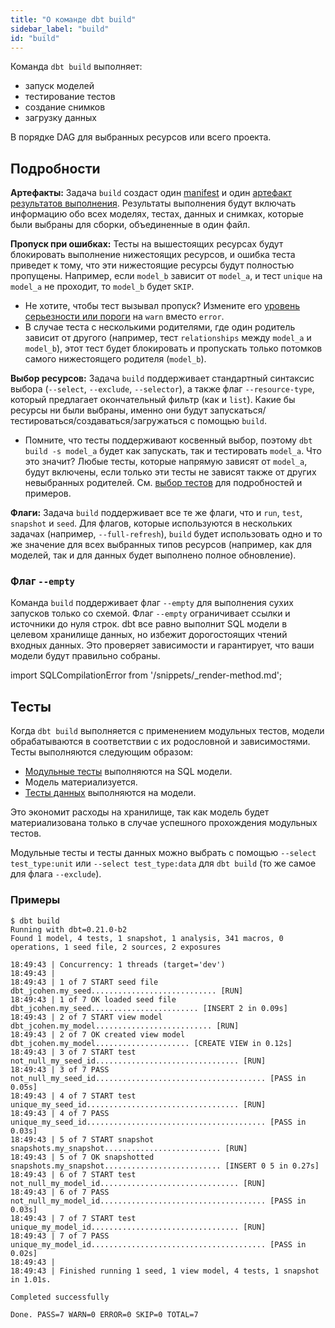```yaml
---
title: "О команде dbt build"
sidebar_label: "build"
id: "build"
---
```


Команда `dbt build` выполняет:
- запуск моделей
- тестирование тестов
- создание снимков
- загрузку данных

В порядке DAG для выбранных ресурсов или всего проекта.

## Подробности

**Артефакты:** Задача `build` создаст один [manifest](/reference/artifacts/manifest-json) и один [артефакт результатов выполнения](/reference/artifacts/run-results-json). Результаты выполнения будут включать информацию обо всех моделях, тестах, данных и снимках, которые были выбраны для сборки, объединенные в один файл.

**Пропуск при ошибках:** Тесты на вышестоящих ресурсах будут блокировать выполнение нижестоящих ресурсов, и ошибка теста приведет к тому, что эти нижестоящие ресурсы будут полностью пропущены. Например, если `model_b` зависит от `model_a`, и тест `unique` на `model_a` не проходит, то `model_b` будет `SKIP`.
- Не хотите, чтобы тест вызывал пропуск? Измените его [уровень серьезности или пороги](/reference/resource-configs/severity) на `warn` вместо `error`.
- В случае теста с несколькими родителями, где один родитель зависит от другого (например, тест `relationships` между `model_a` и `model_b`), этот тест будет блокировать и пропускать только потомков самого нижестоящего родителя (`model_b`).

**Выбор ресурсов:** Задача `build` поддерживает стандартный синтаксис выбора (`--select`, `--exclude`, `--selector`), а также флаг `--resource-type`, который предлагает окончательный фильтр (как и `list`). Какие бы ресурсы ни были выбраны, именно они будут запускаться/тестироваться/создаваться/загружаться с помощью `build`.
- Помните, что тесты поддерживают косвенный выбор, поэтому `dbt build -s model_a` будет как запускать, так и тестировать `model_a`. Что это значит? Любые тесты, которые напрямую зависят от `model_a`, будут включены, если только эти тесты не зависят также от других невыбранных родителей. См. [выбор тестов](/reference/node-selection/test-selection-examples) для подробностей и примеров.

**Флаги:** Задача `build` поддерживает все те же флаги, что и `run`, `test`, `snapshot` и `seed`. Для флагов, которые используются в нескольких задачах (например, `--full-refresh`), `build` будет использовать одно и то же значение для всех выбранных типов ресурсов (например, как для моделей, так и для данных будет выполнено полное обновление).

<VersionBlock firstVersion="1.8">

### Флаг `--empty`

Команда `build` поддерживает флаг `--empty` для выполнения сухих запусков только со схемой. Флаг `--empty` ограничивает ссылки и источники до нуля строк. dbt все равно выполнит SQL модели в целевом хранилище данных, но избежит дорогостоящих чтений входных данных. Это проверяет зависимости и гарантирует, что ваши модели будут правильно собраны.

import SQLCompilationError from '/snippets/_render-method.md';

<SQLCompilationError />

## Тесты

Когда `dbt build` выполняется с применением модульных тестов, модели обрабатываются в соответствии с их родословной и зависимостями. Тесты выполняются следующим образом:

- [Модульные тесты](/docs/build/unit-tests) выполняются на SQL модели.
- Модель материализуется.
- [Тесты данных](/docs/build/data-tests) выполняются на модели.

Это экономит расходы на хранилище, так как модель будет материализована только в случае успешного прохождения модульных тестов.

Модульные тесты и тесты данных можно выбрать с помощью `--select test_type:unit` или `--select test_type:data` для `dbt build` (то же самое для флага `--exclude`).

</VersionBlock>

### Примеры

```
$ dbt build
Running with dbt=0.21.0-b2
Found 1 model, 4 tests, 1 snapshot, 1 analysis, 341 macros, 0 operations, 1 seed file, 2 sources, 2 exposures

18:49:43 | Concurrency: 1 threads (target='dev')
18:49:43 |
18:49:43 | 1 of 7 START seed file dbt_jcohen.my_seed............................ [RUN]
18:49:43 | 1 of 7 OK loaded seed file dbt_jcohen.my_seed........................ [INSERT 2 in 0.09s]
18:49:43 | 2 of 7 START view model dbt_jcohen.my_model.......................... [RUN]
18:49:43 | 2 of 7 OK created view model dbt_jcohen.my_model..................... [CREATE VIEW in 0.12s]
18:49:43 | 3 of 7 START test not_null_my_seed_id................................ [RUN]
18:49:43 | 3 of 7 PASS not_null_my_seed_id...................................... [PASS in 0.05s]
18:49:43 | 4 of 7 START test unique_my_seed_id.................................. [RUN]
18:49:43 | 4 of 7 PASS unique_my_seed_id........................................ [PASS in 0.03s]
18:49:43 | 5 of 7 START snapshot snapshots.my_snapshot.......................... [RUN]
18:49:43 | 5 of 7 OK snapshotted snapshots.my_snapshot.......................... [INSERT 0 5 in 0.27s]
18:49:43 | 6 of 7 START test not_null_my_model_id............................... [RUN]
18:49:43 | 6 of 7 PASS not_null_my_model_id..................................... [PASS in 0.03s]
18:49:43 | 7 of 7 START test unique_my_model_id................................. [RUN]
18:49:43 | 7 of 7 PASS unique_my_model_id....................................... [PASS in 0.02s]
18:49:43 |
18:49:43 | Finished running 1 seed, 1 view model, 4 tests, 1 snapshot in 1.01s.

Completed successfully

Done. PASS=7 WARN=0 ERROR=0 SKIP=0 TOTAL=7
```